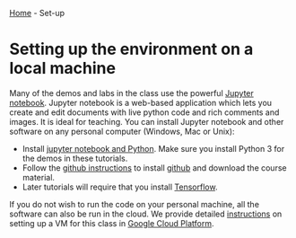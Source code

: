 [Home](../sequence.md) - Set-up 

# Setting up the environment on a local machine

Many of the demos and labs in the class use the powerful
[Jupyter notebook](http://jupyter.org/).  Jupyter notebook is a web-based application which lets you create
and edit documents with live python code and rich comments and images.  It is ideal for 
teaching.  You can install Jupyter notebook and other software
on any personal computer (Windows, Mac or Unix):
* Install [jupyter notebook and Python](http://jupyter-notebook-beginner-guide.readthedocs.io/en/latest/index.html).
  Make sure you install Python 3 for the demos in these tutorials.
* Follow the [github instructions](./github.md) to install
[github](https://guides.github.com/) and download the course material.
* Later tutorials will require that you install [Tensorflow](https://www.tensorflow.org/install/).

If you do not wish to run the code on your personal machine, all the software can
also be run in the cloud.  We provide detailed 
[instructions](./GCP/readme.md) on setting up a VM for this class in 
[Google Cloud Platform](https://cloud.google.com).
